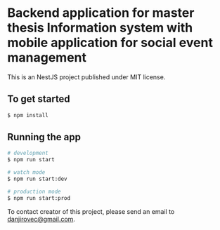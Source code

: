 # Backend application for master thesis Information system with mobile application for social event management

This is an NestJS project published under MIT license.

## To get started

```bash
$ npm install
```

## Running the app

```bash
# development
$ npm run start

# watch mode
$ npm run start:dev

# production mode
$ npm run start:prod
```

To contact creator of this project, please send an email to danjirovec@gmail.com.
